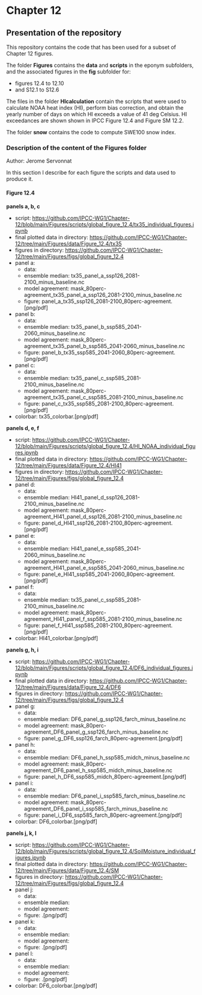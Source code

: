 # Chapter 12

## Presentation of the repository
This repository contains the code that has been used for a subset of Chapter 12 figures.

The folder **Figures** contains the **data** and **scripts** in the eponym subfolders, and the associated figures in the **fig** subfolder for:
- figures 12.4 to 12.10
- and S12.1 to S12.6

The files in the folder **HIcalculation** contain the scripts that were used to calculate NOAA heat index (HI), perform bias correction, and obtain the yearly number of days on which HI exceeds a value of 41 deg Celsius. HI exceedances are shown shown in IPCC Figure 12.4 and Figure SM 12.2.

The folder **snow** contains the code to compute SWE100 snow index.

### Description of the content of the Figures folder
Author: Jerome Servonnat

In this section I describe for each figure the scripts and data used to produce it.

#### Figure 12.4
**panels a, b, c**
- script: https://github.com/IPCC-WG1/Chapter-12/blob/main/Figures/scripts/global_figure_12.4/tx35_individual_figures.ipynb
- final plotted data in directory: https://github.com/IPCC-WG1/Chapter-12/tree/main/Figures/data/Figure_12.4/tx35
- figures in directory: https://github.com/IPCC-WG1/Chapter-12/tree/main/Figures/figs/global_figure_12.4
- panel a: 
  - data:
   - ensemble median: tx35_panel_a_ssp126_2081-2100_minus_baseline.nc
   - model agreement: mask_80perc-agreement_tx35_panel_a_ssp126_2081-2100_minus_baseline.nc
  - figure: panel_a_tx35_ssp126_2081-2100_80perc-agreement.[png/pdf]
- panel b: 
  - data:
   - ensemble median: tx35_panel_b_ssp585_2041-2060_minus_baseline.nc
   - model agreement: mask_80perc-agreement_tx35_panel_b_ssp585_2041-2060_minus_baseline.nc
  - figure: panel_b_tx35_ssp585_2041-2060_80perc-agreement.[png/pdf]
- panel c: 
  - data:
   - ensemble median: tx35_panel_c_ssp585_2081-2100_minus_baseline.nc
   - model agreement: mask_80perc-agreement_tx35_panel_c_ssp585_2081-2100_minus_baseline.nc
  - figure: panel_c_tx35_ssp585_2081-2100_80perc-agreement.[png/pdf]
- colorbar: tx35_colorbar.[png/pdf]

**panels d, e, f**
- script: https://github.com/IPCC-WG1/Chapter-12/blob/main/Figures/scripts/global_figure_12.4/HI_NOAA_individual_figures.ipynb
- final plotted data in directory: https://github.com/IPCC-WG1/Chapter-12/tree/main/Figures/data/Figure_12.4/HI41
- figures in directory: https://github.com/IPCC-WG1/Chapter-12/tree/main/Figures/figs/global_figure_12.4
- panel d: 
  - data:
   - ensemble median: HI41_panel_d_ssp126_2081-2100_minus_baseline.nc
   - model agreement: mask_80perc-agreement_HI41_panel_d_ssp126_2081-2100_minus_baseline.nc
  - figure: panel_d_HI41_ssp126_2081-2100_80perc-agreement.[png/pdf]
- panel e: 
  - data:
   - ensemble median: HI41_panel_e_ssp585_2041-2060_minus_baseline.nc
   - model agreement: mask_80perc-agreement_HI41_panel_e_ssp585_2041-2060_minus_baseline.nc
  - figure: panel_e_HI41_ssp585_2041-2060_80perc-agreement.[png/pdf]
- panel f: 
  - data:
   - ensemble median: tx35_panel_c_ssp585_2081-2100_minus_baseline.nc
   - model agreement: mask_80perc-agreement_HI41_panel_f_ssp585_2081-2100_minus_baseline.nc
  - figure: panel_f_HI41_ssp585_2081-2100_80perc-agreement.[png/pdf]
- colorbar: HI41_colorbar.[png/pdf]

**panels g, h, i**
- script: https://github.com/IPCC-WG1/Chapter-12/blob/main/Figures/scripts/global_figure_12.4/DF6_individual_figures.ipynb
- final plotted data in directory: https://github.com/IPCC-WG1/Chapter-12/tree/main/Figures/data/Figure_12.4/DF6
- figures in directory: https://github.com/IPCC-WG1/Chapter-12/tree/main/Figures/figs/global_figure_12.4
- panel g: 
  - data: 
   - ensemble median: DF6_panel_g_ssp126_farch_minus_baseline.nc
   - model agreement: mask_80perc-agreement_DF6_panel_g_ssp126_farch_minus_baseline.nc
  - figure: panel_g_DF6_ssp126_farch_80perc-agreement.[png/pdf]
- panel h: 
  - data: 
   - ensemble median: DF6_panel_h_ssp585_midch_minus_baseline.nc
   - model agreement: mask_80perc-agreement_DF6_panel_h_ssp585_midch_minus_baseline.nc
  - figure: panel_h_DF6_ssp585_midch_80perc-agreement.[png/pdf]
- panel i: 
  - data:
   - ensemble median: DF6_panel_i_ssp585_farch_minus_baseline.nc
   - model agreement: mask_80perc-agreement_DF6_panel_i_ssp585_farch_minus_baseline.nc
  - figure: panel_i_DF6_ssp585_farch_80perc-agreement.[png/pdf]
- colorbar: DF6_colorbar.[png/pdf]

**panels j, k, l**
- script: https://github.com/IPCC-WG1/Chapter-12/blob/main/Figures/scripts/global_figure_12.4/SoilMoisture_individual_figures.ipynb
- final plotted data in directory: https://github.com/IPCC-WG1/Chapter-12/tree/main/Figures/data/Figure_12.4/SM
- figures in directory: https://github.com/IPCC-WG1/Chapter-12/tree/main/Figures/figs/global_figure_12.4
- panel j: 
  - data: 
   - ensemble median: 
   - model agreement: 
  - figure: .[png/pdf]
- panel k: 
  - data: 
   - ensemble median: 
   - model agreement: 
  - figure: .[png/pdf]
- panel l: 
  - data:
   - ensemble median: 
   - model agreement: 
  - figure: .[png/pdf]
- colorbar: DF6_colorbar.[png/pdf]


